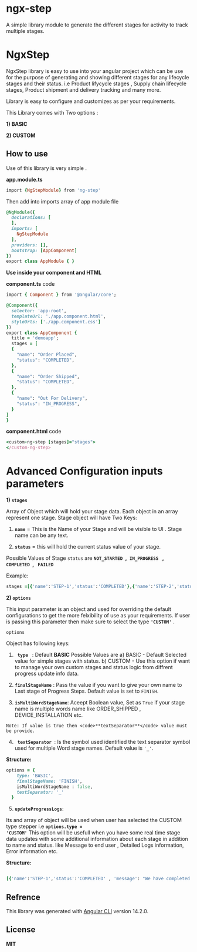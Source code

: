 # ngx-step
A simple library module to generate the different stages for activity to track multiple stages.

# NgxStep

NgxStep library is easy to use into your angular project which can be use for the purpose of generating and showing  different stages for any lifecycle stages and their status. i.e Product lifycycle stages , Supply chain lifecycle stages, Product shipment and delivery tracking and many more.

Library is easy to configure and customizes as per your requirements.

This Library comes with Two options :

**1) BASIC**

**2) CUSTOM**

## How to use

Use of this library is very simple .

**app.module.ts**

```ruby
import {NgStepModule} from 'ng-step'
```
Then add into imports array of app module file

```ruby
@NgModule({
  declarations: [
  ],
  imports: [
    NgStepModule
  ],
  providers: [],
  bootstrap: [AppComponent]
})
export class AppModule { }

```

**Use inside your component and HTML**

**component.ts** code
```ruby
import { Component } from '@angular/core';

@Component({
  selector: 'app-root',
  templateUrl: './app.component.html',
  styleUrls: ['./app.component.css']
})
export class AppComponent {
  title = 'demoapp';
  stages = [
  {
    "name": "Order Placed",
    "status": "COMPLETED",
  },
  {
    "name": "Order Shipped",
    "status": "COMPLETED",
  },
  {
    "name": "Out For Delivery",
    "status": "IN_PROGRESS",
  }
]
}

```

**component.html** code

```ruby
<custom-ng-step [stages]="stages">
</custom-ng-step>
```

# Advanced Configuration inputs parameters

**1) <code>stages</code>**

Array of Object which will hold your stage data. Each object in an array represent one stage. Stage object will have Two Keys:

1) **<code>name</code>** = This is the Name of your Stage and will be visible to UI . Stage name can be any text.

2) **<code>status</code>** = this will hold the current status value of your stage.

Possible Values of Stage <code>status</code> are **<code>NOT_STARTED </code>,<code> IN_PROGRESS </code> ,<code> COMPLETED </code>, <code> FAILED </code>** 

Example: 
```ruby 
stages =[{'name':'STEP-1','status':'COMPLETED'},{'name':'STEP-2','status':'IN_PROGRESS'}] 
```

**2) <code>options</code>**

This input parameter is an object and  used for overriding the default configurations to get the more felxibility of use as your requirements. If user is passing this parameter then make sure to select the type <code>**'CUSTOM'**</code> .

<code>options</code> 

Object has following keys:

  1) <code> **type** </code> : Default **BASIC**  Possible Values are 
      a) BASIC - Default Selected value for simple stages with status.
      b) CUSTOM - Use this option if want to manage your own custom stages and status logic from diffrent progress update info data.

  2) <code>**finalStageName**</code> : Pass the value if you want to give your own name to Last stage of Progress Steps.
  Default value is set to `FINISH`.

  3) <code>**isMultiWordStageName**</code>: Aceept Boolean value, Set as <code>True</code> if your stage name is multiple words name like
  ORDER_SHIPPED , DEVICE_INSTALLATION etc. 

  ```Note: If value is true then <code>**textSeparator**</code> value must be provide.```

  4) <code> **textSeparator** </code>: Is the symbol used identified the text separator symbol used for multiple Word stage names.
  Default value is <code>'_'</code>.

  **Structure:**
  ```ruby 
  options = {
      type: 'BASIC', 
      finalStageName: 'FINISH',
      isMultiWordStageName : false,
      textSeparator: '_'
    }
  ```

  5) <code>**updateProgressLogs**</code>: 

  Its and array of object will be used when user has selected the CUSTOM type stepper  i.e  <code>**options.type = 'CUSTOM'**</code> 
  This option will be usefull when you have some real time stage data updates with some additional information about each stage in addition to name and status. like Message to end user , Detailed Logs information,  Error information etc.

  **Structure:**

  ```ruby 

  [{'name':'STEP-1','status':'COMPLETED' , 'message': "We have completed the stage1"},{'name':'STEP-2','status':'IN_PROGRESS' , 'message': "This stage is in progress"}]

  ```


## Refrence
This library was generated with [Angular CLI](https://github.com/angular/angular-cli) version 14.2.0.

## License
**MIT**

